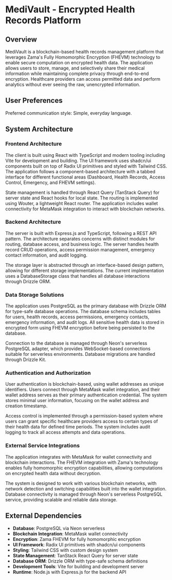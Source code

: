 # MediVault - Encrypted Health Records Platform

## Overview

MediVault is a blockchain-based health records management platform that leverages Zama's Fully Homomorphic Encryption (FHEVM) technology to enable secure computation on encrypted health data. The application allows users to store, manage, and selectively share their medical information while maintaining complete privacy through end-to-end encryption. Healthcare providers can access permitted data and perform analytics without ever seeing the raw, unencrypted information.

## User Preferences

Preferred communication style: Simple, everyday language.

## System Architecture

### Frontend Architecture
The client is built using React with TypeScript and modern tooling including Vite for development and building. The UI framework uses shadcn/ui components built on top of Radix UI primitives and styled with Tailwind CSS. The application follows a component-based architecture with a tabbed interface for different functional areas (Dashboard, Health Records, Access Control, Emergency, and FHEVM settings).

State management is handled through React Query (TanStack Query) for server state and React hooks for local state. The routing is implemented using Wouter, a lightweight React router. The application includes wallet connectivity for MetaMask integration to interact with blockchain networks.

### Backend Architecture
The server is built with Express.js and TypeScript, following a REST API pattern. The architecture separates concerns with distinct modules for routing, database access, and business logic. The server handles health record CRUD operations, access permission management, emergency contact information, and audit logging.

The storage layer is abstracted through an interface-based design pattern, allowing for different storage implementations. The current implementation uses a DatabaseStorage class that handles all database interactions through Drizzle ORM.

### Data Storage Solutions
The application uses PostgreSQL as the primary database with Drizzle ORM for type-safe database operations. The database schema includes tables for users, health records, access permissions, emergency contacts, emergency information, and audit logs. All sensitive health data is stored in encrypted form using FHEVM encryption before being persisted to the database.

Connection to the database is managed through Neon's serverless PostgreSQL adapter, which provides WebSocket-based connections suitable for serverless environments. Database migrations are handled through Drizzle Kit.

### Authentication and Authorization
User authentication is blockchain-based, using wallet addresses as unique identifiers. Users connect through MetaMask wallet integration, and their wallet address serves as their primary authentication credential. The system stores minimal user information, focusing on the wallet address and creation timestamp.

Access control is implemented through a permission-based system where users can grant specific healthcare providers access to certain types of their health data for defined time periods. The system includes audit logging to track all access attempts and data operations.

### External Service Integrations
The application integrates with MetaMask for wallet connectivity and blockchain interactions. The FHEVM integration with Zama's technology enables fully homomorphic encryption capabilities, allowing computations on encrypted health data without decryption.

The system is designed to work with various blockchain networks, with network detection and switching capabilities built into the wallet integration. Database connectivity is managed through Neon's serverless PostgreSQL service, providing scalable and reliable data storage.

## External Dependencies

- **Database**: PostgreSQL via Neon serverless
- **Blockchain Integration**: MetaMask wallet connectivity
- **Encryption**: Zama FHEVM for fully homomorphic encryption
- **UI Framework**: Radix UI primitives with shadcn/ui components
- **Styling**: Tailwind CSS with custom design system
- **State Management**: TanStack React Query for server state
- **Database ORM**: Drizzle ORM with type-safe schema definitions
- **Development Tools**: Vite for building and development server
- **Runtime**: Node.js with Express.js for the backend API